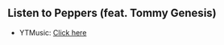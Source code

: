 ## Listen to Peppers (feat. Tommy Genesis)
- YTMusic: [Click here](https://music.youtube.com/watch?v=3CiVFAsgJXA)